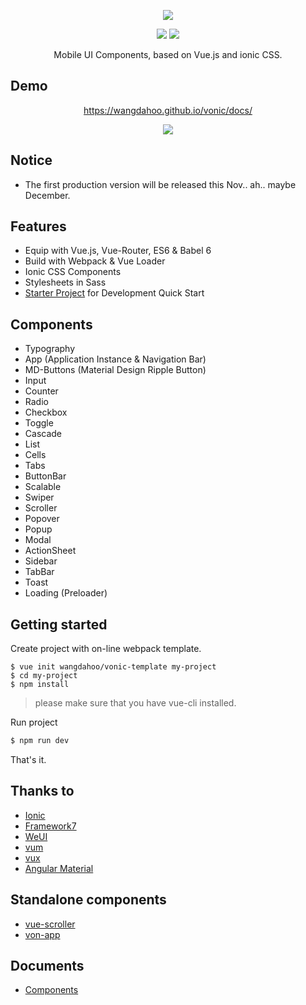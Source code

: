 <p align="center">
  <a href="https://wangdahoo.github.io/vonic/docs/">
    <img src="https://github.com/wangdahoo/vonic/raw/master/logo.png">
  </a>
</p>
<p align="center">
  <img src="https://img.shields.io/badge/version-%200.3.2%20-green.svg">
  <img src="https://img.shields.io/badge/vue-%201.0.28%20-green.svg">
</p>

<p align="center">Mobile UI Components, based on Vue.js and ionic CSS.</p>

## Demo
<p align="center">
  <a href="https://wangdahoo.github.io/vonic/docs/">https://wangdahoo.github.io/vonic/docs/</a>
</p>
<p align="center">
  <img src="https://github.com/wangdahoo/vonic/raw/master/qrcode.png">
</p>

## Notice
- The first production version will be released this Nov.. ah.. maybe December.

## Features
- Equip with Vue.js, Vue-Router, ES6 & Babel 6
- Build with Webpack & Vue Loader
- Ionic CSS Components
- Stylesheets in Sass
- [Starter Project](https://github.com/wangdahoo/vonic-template) for Development Quick Start

## Components
- Typography
- App (Application Instance & Navigation Bar)
- MD-Buttons (Material Design Ripple Button)
- Input
- Counter
- Radio
- Checkbox
- Toggle
- Cascade
- List
- Cells
- Tabs
- ButtonBar
- Scalable
- Swiper
- Scroller
- Popover
- Popup
- Modal
- ActionSheet
- Sidebar
- TabBar
- Toast
- Loading (Preloader)

## Getting started
Create project with on-line webpack template.
```
$ vue init wangdahoo/vonic-template my-project
$ cd my-project
$ npm install
```
> please make sure that you have vue-cli installed.

Run project
```bash
$ npm run dev
```

That's it.

## Thanks to
- [Ionic](http://ionicframework.com/)
- [Framework7](http://framework7.io/)
- [WeUI](https://weui.io/)
- [vum](http://getvum.com/)
- [vux](https://github.com/airyland/vux)
- [Angular Material](https://material.angularjs.org/)

## Standalone components
- [vue-scroller](https://wangdahoo.github.io/vue-scroller/)
- [von-app](https://github.com/wangdahoo/von-app)

## Documents
- [Components](https://github.com/wangdahoo/vonic/blob/master/COMPONENTS.md)
